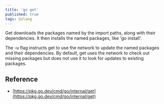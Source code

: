 ```yaml
---
title: 'go get'
published: true
tags: Golang
---
```


Get downloads the packages named by the import paths, along with their
dependencies. It then installs the named packages, like 'go install'.

The -u flag instructs get to use the network to update the named packages
and their dependencies. By default, get uses the network to check out
missing packages but does not use it to look for updates to existing packages.

## Reference

- [https://pkg.go.dev/cmd/go/internal/get](https://pkg.go.dev/cmd/go/internal/get)